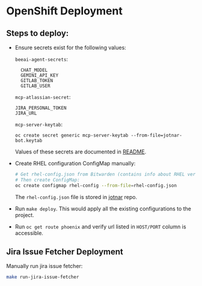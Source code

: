 # OpenShift Deployment

## Steps to deploy:

- Ensure secrets exist for the following values:

  `beeai-agent-secrets`:
  ```
    CHAT_MODEL
    GEMINI_API_KEY
    GITLAB_TOKEN
    GITLAB_USER
  ```

  `mcp-atlassian-secret`:
  ```
  JIRA_PERSONAL_TOKEN
  JIRA_URL
  ```

  `mcp-server-keytab`:
  ```
  oc create secret generic mcp-server-keytab --from-file=jotnar-bot.keytab
  ```

  Values of these secrets are documented in [README](https://github.com/packit/jotnar?tab=readme-ov-file#service-accounts--authentication).

- Create RHEL configuration ConfigMap manually:

  ```bash
  # Get rhel-config.json from Bitwarden (contains info about RHEL versions)
  # Then create ConfigMap:
  oc create configmap rhel-config --from-file=rhel-config.json
  ```

  The `rhel-config.json` file is stored in [jotnar](https://github.com/packit/jotnar) repo.

- Run `make deploy`. This would apply all the existing configurations to the project.

- Run `oc get route phoenix` and verify url listed in `HOST/PORT` column is accessible.

## Jira Issue Fetcher Deployment

Manually run jira issue fetcher:

```bash
make run-jira-issue-fetcher
```
